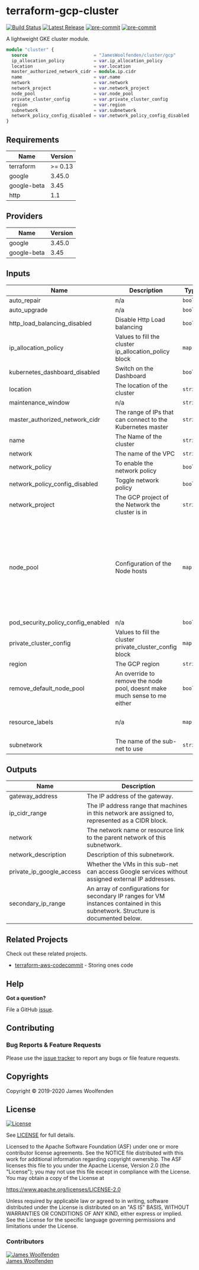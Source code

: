 # terraform-gcp-cluster

[![Build Status](https://github.com/JamesWoolfenden/terraform-gcp-cluster/workflows/Verify%20and%20Bump/badge.svg?branch=master)](https://github.com/JamesWoolfenden/terraform-gcp-cluster)
[![Latest Release](https://img.shields.io/github/release/JamesWoolfenden/terraform-gcp-bastion.svg)](https://github.com/JamesWoolfenden/terraform-gcp-cluster/releases/latest)
[![pre-commit](https://img.shields.io/badge/pre--commit-enabled-brightgreen?logo=pre-commit&logoColor=white)](https://github.com/pre-commit/pre-commit)
[![pre-commit](https://img.shields.io/badge/checkov-verified-brightgreen)](https://www.checkov.io/)

A lightweight GKE cluster module.

```terraform
module "cluster" {
  source                         = "JamesWoolfenden/cluster/gcp"
  ip_allocation_policy           = var.ip_allocation_policy
  location                       = var.location
  master_authorized_network_cidr = module.ip.cidr
  name                           = var.name
  network                        = var.network
  network_project                = var.network_project
  node_pool                      = var.node_pool
  private_cluster_config         = var.private_cluster_config
  region                         = var.region
  subnetwork                     = var.subnetwork
  network_policy_config_disabled = var.network_policy_config_disabled
}
```

<!-- BEGINNING OF PRE-COMMIT-TERRAFORM DOCS HOOK -->
## Requirements

| Name | Version |
|------|---------|
| terraform | >= 0.13 |
| google | 3.45.0 |
| google-beta | 3.45 |
| http | 1.1 |

## Providers

| Name | Version |
|------|---------|
| google | 3.45.0 |
| google-beta | 3.45 |

## Inputs

| Name | Description | Type | Default | Required |
|------|-------------|------|---------|:--------:|
| auto\_repair | n/a | `bool` | `true` | no |
| auto\_upgrade | n/a | `bool` | `true` | no |
| http\_load\_balancing\_disabled | Disable Http Load balancing | `bool` | `false` | no |
| ip\_allocation\_policy | Values to fill the cluster ip\_allocation\_policy block | `map` | n/a | yes |
| kubernetes\_dashboard\_disabled | Switch on the Dashboard | `bool` | `false` | no |
| location | The location of the cluster | `string` | n/a | yes |
| maintenance\_window | n/a | `string` | `"00:30"` | no |
| master\_authorized\_network\_cidr | The range of IPs that can connect to the Kubernetes master | `string` | n/a | yes |
| name | The Name of the cluster | `string` | n/a | yes |
| network | The name of the VPC | `string` | n/a | yes |
| network\_policy | To enable the network policy | `bool` | `true` | no |
| network\_policy\_config\_disabled | Toggle network policy | `bool` | `false` | no |
| network\_project | The GCP project of the Network the cluster is in | `string` | n/a | yes |
| node\_pool | Configuration of the Node hosts | `map` | <pre>{<br>  "auto_repair": "true",<br>  "auto_upgrade": "true",<br>  "autoscaling_max": "10",<br>  "autoscaling_min": "1",<br>  "disk_size_gb": "10",<br>  "disk_type": "pd-standard",<br>  "machine_type": "n1-standard-2",<br>  "max_pods_per_node": "32",<br>  "name": "default-pool",<br>  "node_count": "1"<br>}</pre> | no |
| pod\_security\_policy\_config\_enabled | n/a | `bool` | `true` | no |
| private\_cluster\_config | Values to fill the cluster private\_cluster\_config block | `map` | n/a | yes |
| region | The GCP region | `string` | n/a | yes |
| remove\_default\_node\_pool | An override to remove the node pool, doesnt make much sense to me either | `bool` | `true` | no |
| resource\_labels | n/a | `map` | <pre>{<br>  "createdby": "terraform"<br>}</pre> | no |
| subnetwork | The name of the sub-net to use | `string` | n/a | yes |

## Outputs

| Name | Description |
|------|-------------|
| gateway\_address | The IP address of the gateway. |
| ip\_cidr\_range | The IP address range that machines in this network are assigned to, represented as a CIDR block. |
| network | The network name or resource link to the parent network of this subnetwork. |
| network\_description | Description of this subnetwork. |
| private\_ip\_google\_access | Whether the VMs in this sub-net can access Google services without assigned external IP addresses. |
| secondary\_ip\_range | An array of configurations for secondary IP ranges for VM instances contained in this subnetwork. Structure is documented below. |

<!-- END OF PRE-COMMIT-TERRAFORM DOCS HOOK -->

## Related Projects

Check out these related projects.

- [terraform-aws-codecommit](https://github.com/jameswoolfenden/terraform-aws-codebuild) - Storing ones code

## Help

**Got a question?**

File a GitHub [issue](https://github.com/jameswoolfenden/terraform-aws-bastion/issues).

## Contributing

### Bug Reports & Feature Requests

Please use the [issue tracker](https://github.com/jameswoolfenden/terraform-aws-bastion/issues) to report any bugs or file feature requests.

## Copyrights

Copyright © 2019-2020 James Woolfenden

## License

[![License](https://img.shields.io/badge/License-Apache%202.0-blue.svg)](https://opensource.org/licenses/Apache-2.0)

See [LICENSE](LICENSE) for full details.

Licensed to the Apache Software Foundation (ASF) under one
or more contributor license agreements. See the NOTICE file
distributed with this work for additional information
regarding copyright ownership. The ASF licenses this file
to you under the Apache License, Version 2.0 (the
"License"); you may not use this file except in compliance
with the License. You may obtain a copy of the License at

<https://www.apache.org/licenses/LICENSE-2.0>

Unless required by applicable law or agreed to in writing,
software distributed under the License is distributed on an
"AS IS" BASIS, WITHOUT WARRANTIES OR CONDITIONS OF ANY
KIND, either express or implied. See the License for the
specific language governing permissions and limitations
under the License.

### Contributors

[![James Woolfenden][jameswoolfenden_avatar]][jameswoolfenden_homepage]<br/>[James Woolfenden][jameswoolfenden_homepage]

[jameswoolfenden_homepage]: https://github.com/jameswoolfenden
[jameswoolfenden_avatar]: https://github.com/jameswoolfenden.png?size=150
[github]: https://github.com/jameswoolfenden
[linkedin]: https://www.linkedin.com/in/jameswoolfenden/
[twitter]: https://twitter.com/JimWoolfenden
[share_twitter]: https://twitter.com/intent/tweet/?text=terraform-aws-bastion&url=https://github.com/jameswoolfenden/terraform-aws-bastion
[share_linkedin]: https://www.linkedin.com/shareArticle?mini=true&title=terraform-aws-bastion&url=https://github.com/jameswoolfenden/terraform-aws-bastion
[share_reddit]: https://reddit.com/submit/?url=https://github.com/jameswoolfenden/terraform-aws-bastion
[share_facebook]: https://facebook.com/sharer/sharer.php?u=https://github.com/jameswoolfenden/terraform-aws-bastion
[share_email]: mailto:?subject=terraform-aws-bastion&body=https://github.com/jameswoolfenden/terraform-aws-bastion

